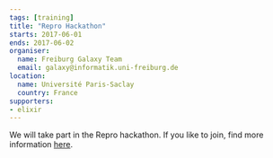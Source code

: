 ```yaml
---
tags: [training]
title: "Repro Hackathon"
starts: 2017-06-01
ends: 2017-06-02
organiser:
  name: Freiburg Galaxy Team
  email: galaxy@informatik.uni-freiburg.de
location:
  name: Université Paris-Saclay
  country: France
supporters:
- elixir
---
```


We will take part in the Repro hackathon. If you like to join, find more information [here](https://ifb-elixirfr.github.io/ReproHackathon).
